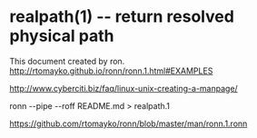 realpath(1) -- return resolved physical path
=================================

This document created by ron.
http://rtomayko.github.io/ronn/ronn.1.html#EXAMPLES


http://www.cyberciti.biz/faq/linux-unix-creating-a-manpage/

ronn --pipe --roff README.md > realpath.1



https://github.com/rtomayko/ronn/blob/master/man/ronn.1.ronn

